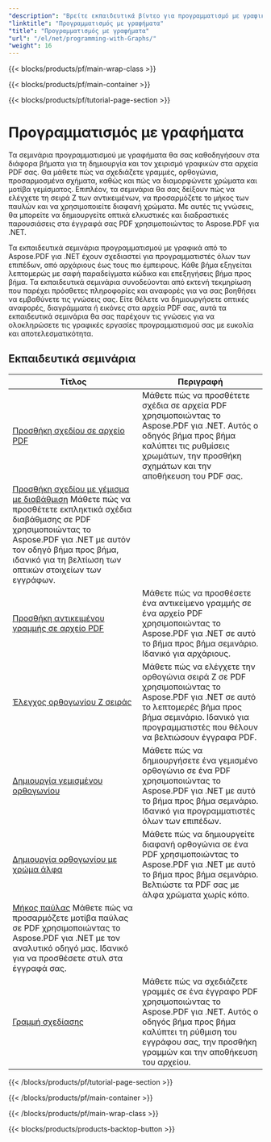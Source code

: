 ```yaml
---
"description": "Βρείτε εκπαιδευτικά βίντεο για προγραμματισμό με γραφικά στο Aspose.PDF για .NET. Μάθετε πώς να δημιουργείτε και να προσαρμόζετε γραφικά στα έγγραφά σας PDF."
"linktitle": "Προγραμματισμός με γραφήματα"
"title": "Προγραμματισμός με γραφήματα"
"url": "/el/net/programming-with-Graphs/"
"weight": 16
---
```


{{< blocks/products/pf/main-wrap-class >}}

{{< blocks/products/pf/main-container >}}

{{< blocks/products/pf/tutorial-page-section >}}

# Προγραμματισμός με γραφήματα

Τα σεμινάρια προγραμματισμού με γραφήματα θα σας καθοδηγήσουν στα διάφορα βήματα για τη δημιουργία και τον χειρισμό γραφικών στα αρχεία PDF σας. Θα μάθετε πώς να σχεδιάζετε γραμμές, ορθογώνια, προσαρμοσμένα σχήματα, καθώς και πώς να διαμορφώνετε χρώματα και μοτίβα γεμίσματος. Επιπλέον, τα σεμινάρια θα σας δείξουν πώς να ελέγχετε τη σειρά Z των αντικειμένων, να προσαρμόζετε το μήκος των παυλών και να χρησιμοποιείτε διαφανή χρώματα. Με αυτές τις γνώσεις, θα μπορείτε να δημιουργείτε οπτικά ελκυστικές και διαδραστικές παρουσιάσεις στα έγγραφά σας PDF χρησιμοποιώντας το Aspose.PDF για .NET.

Τα εκπαιδευτικά σεμινάρια προγραμματισμού με γραφικά από το Aspose.PDF για .NET έχουν σχεδιαστεί για προγραμματιστές όλων των επιπέδων, από αρχάριους έως τους πιο έμπειρους. Κάθε βήμα εξηγείται λεπτομερώς με σαφή παραδείγματα κώδικα και επεξηγήσεις βήμα προς βήμα. Τα εκπαιδευτικά σεμινάρια συνοδεύονται από εκτενή τεκμηρίωση που παρέχει πρόσθετες πληροφορίες και αναφορές για να σας βοηθήσει να εμβαθύνετε τις γνώσεις σας. Είτε θέλετε να δημιουργήσετε οπτικές αναφορές, διαγράμματα ή εικόνες στα αρχεία PDF σας, αυτά τα εκπαιδευτικά σεμινάρια θα σας παρέχουν τις γνώσεις για να ολοκληρώσετε τις γραφικές εργασίες προγραμματισμού σας με ευκολία και αποτελεσματικότητα.

## Εκπαιδευτικά σεμινάρια
| Τίτλος | Περιγραφή |
| --- | --- | 
| [Προσθήκη σχεδίου σε αρχείο PDF](./add-drawing/) | Μάθετε πώς να προσθέτετε σχέδια σε αρχεία PDF χρησιμοποιώντας το Aspose.PDF για .NET. Αυτός ο οδηγός βήμα προς βήμα καλύπτει τις ρυθμίσεις χρωμάτων, την προσθήκη σχημάτων και την αποθήκευση του PDF σας. |  
| [Προσθήκη σχεδίου με γέμισμα με διαβάθμιση](./add-drawing-with-gradient-fill/) Μάθετε πώς να προσθέτετε εκπληκτικά σχέδια διαβάθμισης σε PDF χρησιμοποιώντας το Aspose.PDF για .NET με αυτόν τον οδηγό βήμα προς βήμα, ιδανικό για τη βελτίωση των οπτικών στοιχείων των εγγράφων. |  
| [Προσθήκη αντικειμένου γραμμής σε αρχείο PDF](./add-line-object/) | Μάθετε πώς να προσθέσετε ένα αντικείμενο γραμμής σε ένα αρχείο PDF χρησιμοποιώντας το Aspose.PDF για .NET σε αυτό το βήμα προς βήμα σεμινάριο. Ιδανικό για αρχάριους. |  
| [Έλεγχος ορθογωνίου Z σειράς](./control-rectangle-z-order/) | Μάθετε πώς να ελέγχετε την ορθογώνια σειρά Z σε PDF χρησιμοποιώντας το Aspose.PDF για .NET σε αυτό το λεπτομερές βήμα προς βήμα σεμινάριο. Ιδανικό για προγραμματιστές που θέλουν να βελτιώσουν έγγραφα PDF. |  
| [Δημιουργία γεμισμένου ορθογωνίου](./create-filled-rectangle/) | Μάθετε πώς να δημιουργήσετε ένα γεμισμένο ορθογώνιο σε ένα PDF χρησιμοποιώντας το Aspose.PDF για .NET με αυτό το βήμα προς βήμα σεμινάριο. Ιδανικό για προγραμματιστές όλων των επιπέδων. |  
| [Δημιουργία ορθογωνίου με χρώμα άλφα](./create-rectangle-with-alpha-color/) | Μάθετε πώς να δημιουργείτε διαφανή ορθογώνια σε ένα PDF χρησιμοποιώντας το Aspose.PDF για .NET με αυτό το βήμα προς βήμα σεμινάριο. Βελτιώστε τα PDF σας με άλφα χρώματα χωρίς κόπο. |  
| [Μήκος παύλας](./dash-length/) Μάθετε πώς να προσαρμόζετε μοτίβα παύλας σε PDF χρησιμοποιώντας το Aspose.PDF για .NET με τον αναλυτικό οδηγό μας. Ιδανικό για να προσθέσετε στυλ στα έγγραφά σας. |  
| [Γραμμή σχεδίασης](./drawing-line/) | Μάθετε πώς να σχεδιάζετε γραμμές σε ένα έγγραφο PDF χρησιμοποιώντας το Aspose.PDF για .NET. Αυτός ο οδηγός βήμα προς βήμα καλύπτει τη ρύθμιση του εγγράφου σας, την προσθήκη γραμμών και την αποθήκευση του αρχείου. |  

{{< /blocks/products/pf/tutorial-page-section >}}

{{< /blocks/products/pf/main-container >}}

{{< /blocks/products/pf/main-wrap-class >}}

{{< blocks/products/products-backtop-button >}}